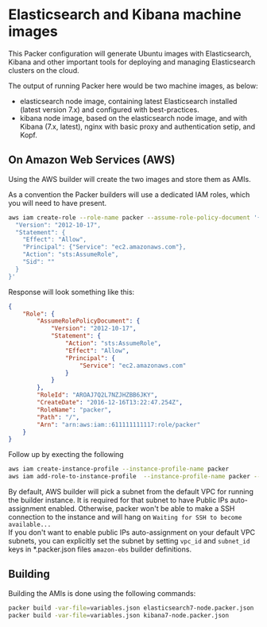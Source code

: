# Elasticsearch and Kibana machine images

This Packer configuration will generate Ubuntu images with Elasticsearch, Kibana and other important tools for deploying and managing Elasticsearch clusters on the cloud.

The output of running Packer here would be two machine images, as below:

* elasticsearch node image, containing latest Elasticsearch installed (latest version 7.x) and configured with best-practices.
* kibana node image, based on the elasticsearch node image, and with Kibana (7.x, latest), nginx with basic proxy and authentication setip, and Kopf.

## On Amazon Web Services (AWS)

Using the AWS builder will create the two images and store them as AMIs.

As a convention the Packer builders will use a dedicated IAM roles, which you will need to have present.

```bash
aws iam create-role --role-name packer --assume-role-policy-document '{
  "Version": "2012-10-17",
  "Statement": {
    "Effect": "Allow",
    "Principal": {"Service": "ec2.amazonaws.com"},
    "Action": "sts:AssumeRole",
    "Sid": ""
  }
}'
```

Response will look something like this:

```json
{
    "Role": {
        "AssumeRolePolicyDocument": {
            "Version": "2012-10-17",
            "Statement": {
                "Action": "sts:AssumeRole",
                "Effect": "Allow",
                "Principal": {
                    "Service": "ec2.amazonaws.com"
                }
            }
        },
        "RoleId": "AROAJ7Q2L7NZJHZBB6JKY",
        "CreateDate": "2016-12-16T13:22:47.254Z",
        "RoleName": "packer",
        "Path": "/",
        "Arn": "arn:aws:iam::611111111117:role/packer"
    }
}
```

Follow up by execting the following

```bash
aws iam create-instance-profile --instance-profile-name packer
aws iam add-role-to-instance-profile  --instance-profile-name packer --role-name packer

```

By default, AWS builder will pick a subnet from the default VPC for running the builder instance. It is required for that subnet to have Public IPs auto-assignment enabled. Otherwise, packer won't be able to make a SSH connection to the instance and will hang on `Waiting for SSH to become available...`  
If you don't want to enable public IPs auto-assignment on your default VPC subnets, you can explicitly set the subnet by setting `vpc_id` and `subnet_id` keys in *.packer.json files `amazon-ebs` builder definitions.

## Building

Building the AMIs is done using the following commands:

```bash
packer build -var-file=variables.json elasticsearch7-node.packer.json
packer build -var-file=variables.json kibana7-node.packer.json
```
